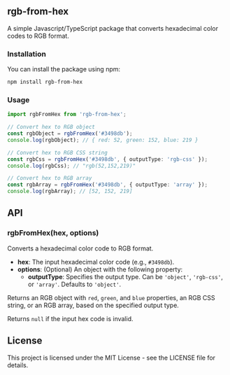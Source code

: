 ## rgb-from-hex

A simple Javascript/TypeScript package that converts hexadecimal color codes to RGB format.

### Installation

You can install the package using npm:

```bash
npm install rgb-from-hex
```

### Usage

```ts
import rgbFromHex from 'rgb-from-hex';

// Convert hex to RGB object
const rgbObject = rgbFromHex('#3498db');
console.log(rgbObject); // { red: 52, green: 152, blue: 219 }

// Convert hex to RGB CSS string
const rgbCss = rgbFromHex('#3498db', { outputType: 'rgb-css' });
console.log(rgbCss); // "rgb(52,152,219)"

// Convert hex to RGB array
const rgbArray = rgbFromHex('#3498db', { outputType: 'array' });
console.log(rgbArray); // [52, 152, 219]
```

## API

### rgbFromHex(hex, options)

Converts a hexadecimal color code to RGB format.

- **hex**: The input hexadecimal color code (e.g., `#3498db`).
- **options**: (Optional) An object with the following property:
  - **outputType**: Specifies the output type. Can be `'object'`, `'rgb-css'`, or `'array'`. Defaults to `'object'`.

Returns an RGB object with `red`, `green`, and `blue` properties, an RGB CSS string, or an RGB array, based on the specified output type.

Returns `null` if the input hex code is invalid.

## License

This project is licensed under the MIT License - see the LICENSE file for details.
